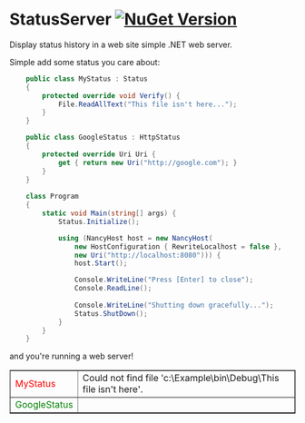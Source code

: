StatusServer  [![NuGet Version](http://img.shields.io/nuget/v/StatusServer.svg?style=flat)](https://www.nuget.org/packages/StatusServer/)
============

Display status history in a web site simple .NET web server.

Simple add some status you care about:


```C#
	public class MyStatus : Status
	{
		protected override void Verify() {
			File.ReadAllText("This file isn't here...");
		}
	}

	public class GoogleStatus : HttpStatus
	{
		protected override Uri Uri {
			get { return new Uri("http://google.com"); }
		}
	}
	
	class Program
	{
		static void Main(string[] args) {
			Status.Initialize();

			using (NancyHost host = new NancyHost(
				new HostConfiguration { RewriteLocalhost = false },
				new Uri("http://localhost:8080"))) {
				host.Start();

				Console.WriteLine("Press [Enter] to close");
				Console.ReadLine();
        
				Console.WriteLine("Shutting down gracefully...");
				Status.ShutDown();
			}
		}
	}
```

and you're running a web server!

<table border="1">
  <tr>
    <td><span style="color:red">MyStatus</span></td>
    <td>Could not find file &#39;c:\Example\bin\Debug\This file isn&#39;t here&#39;.</td>
  </tr>
  <tr>
    <td><span style="color:green">GoogleStatus</span></td>
    <td></td>
  </tr>
</table>


